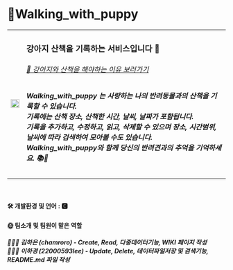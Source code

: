 # 🐶Walking_with_puppy 


<table>
  <tbody>
    <tr>
        <td>
            <img src="peanut.jpeg" width="100%">
        </td>
        <td>
            <h3> 강아지 산책을 기록하는 서비스입니다 🐾</h3>
            <h6><a href="https://blog.naver.com/bichon-haru/222708984463">📍 강아지와 산책을 해야하는 이유 보러가기</a></h6>
            <h5>Walking_with_puppy 는 사랑하는 나의 반려동물과의 산책을 기록할 수 있습니다.<br>기록에는 산책 장소, 산책한 시간, 날씨, 날짜가 포함됩니다.<br> 기록을 추가하고, 수정하고, 읽고, 삭제할 수 있으며 장소, 시간범위, 날씨에 따라 검색하여 모아볼 수도 있습니다.<br>Walking_with_puppy와 함께 당신의 반려견과의 추억을 기억하세요. 📚🧸 </h5>
        </td> 
    </tr>
  </tbody>
</table>
<br>
<h4> 🛠 개발환경 및 언어 : 🅲</h4> 
<h4>🌞 팀소개 및 팀원이 맡은 역할 <br></h4>
<h5> 👩🏻‍💻 김하은 (chamroro) - Create, Read, 다중데이터기능, WIKI 페이지 작성<br>
👩🏻‍💻 이하경 (22000593lee) - Update, Delete, 데이터파일저장 및 검색기능, README.md 파일 작성</h5>
